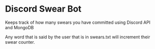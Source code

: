 # Discord Swear Bot
Keeps track of how many swears you have committed using Discord API and MongoDB

Any word that is said by the user that is in swears.txt will increment their swear counter.

